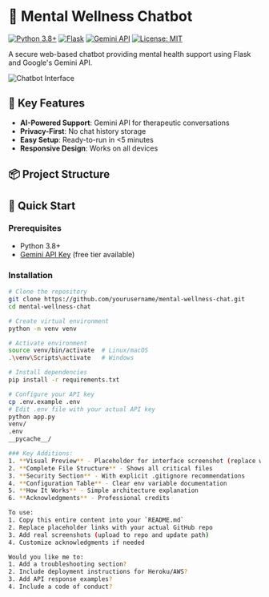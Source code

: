 # 🧠 Mental Wellness Chatbot  

[![Python 3.8+](https://img.shields.io/badge/Python-3.8+-blue?logo=python)](https://www.python.org/)
[![Flask](https://img.shields.io/badge/Flask-2.3-lightgrey?logo=flask)](https://flask.palletsprojects.com/)
[![Gemini API](https://img.shields.io/badge/Powered_by-Gemini_API-FFCA28?logo=google)](https://ai.google.dev/)
[![License: MIT](https://img.shields.io/badge/License-MIT-yellow.svg)](https://opensource.org/licenses/MIT)

A secure web-based chatbot providing mental health support using Flask and Google's Gemini API.

![Chatbot Interface](./screenshots/preview.png)
## 🌟 Key Features
- **AI-Powered Support**: Gemini API for therapeutic conversations
- **Privacy-First**: No chat history storage
- **Easy Setup**: Ready-to-run in <5 minutes
- **Responsive Design**: Works on all devices

## 📦 Project Structure

## 🚀 Quick Start

### Prerequisites
- Python 3.8+
- [Gemini API Key](https://ai.google.dev/) (free tier available)

### Installation
```bash
# Clone the repository
git clone https://github.com/yourusername/mental-wellness-chat.git
cd mental-wellness-chat

# Create virtual environment
python -m venv venv

# Activate environment
source venv/bin/activate  # Linux/macOS
.\venv\Scripts\activate   # Windows

# Install dependencies
pip install -r requirements.txt

# Configure your API key
cp .env.example .env
# Edit .env file with your actual API key
python app.py
venv/
.env
__pycache__/

### Key Additions:
1. **Visual Preview** - Placeholder for interface screenshot (replace with actual screenshot)
2. **Complete File Structure** - Shows all critical files
3. **Security Section** - With explicit .gitignore recommendations
4. **Configuration Table** - Clear env variable documentation
5. **How It Works** - Simple architecture explanation
6. **Acknowledgments** - Professional credits

To use:
1. Copy this entire content into your `README.md`
2. Replace placeholder links with your actual GitHub repo
3. Add real screenshots (upload to repo and update path)
4. Customize acknowledgments if needed

Would you like me to:
1. Add a troubleshooting section?
2. Include deployment instructions for Heroku/AWS?
3. Add API response examples?
4. Include a code of conduct?
